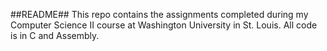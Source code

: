 ##README##
This repo contains the assignments completed during my Computer Science II course at Washington University
in St. Louis. All code is in C and Assembly.
